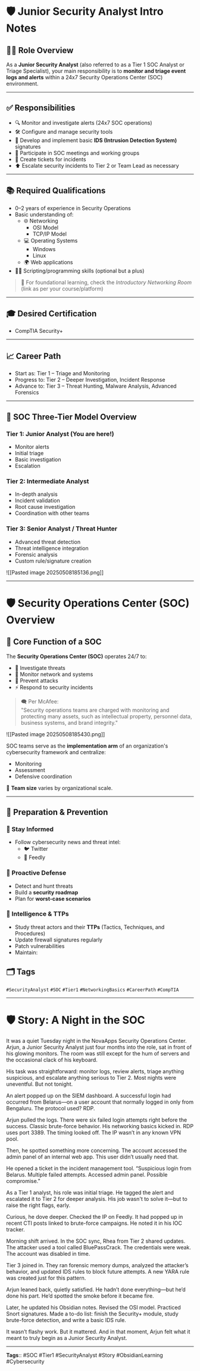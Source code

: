 # 🛡️ Junior Security Analyst Intro Notes

## 🧑‍💻 Role Overview
As a **Junior Security Analyst** (also referred to as a Tier 1 SOC Analyst or Triage Specialist), your main responsibility is to **monitor and triage event logs and alerts** within a 24x7 Security Operations Center (SOC) environment.

---

## ✅ Responsibilities
- 🔍 Monitor and investigate alerts (24x7 SOC operations)
- 🛠️ Configure and manage security tools
- 🧬 Develop and implement basic **IDS (Intrusion Detection System)** signatures
- 👥 Participate in SOC meetings and working groups
- 📝 Create tickets for incidents
- ⬆️ Escalate security incidents to Tier 2 or Team Lead as necessary

---

## 📚 Required Qualifications
- 0–2 years of experience in Security Operations
- Basic understanding of:
  - 🌐 Networking
    - OSI Model
    - TCP/IP Model
  - 💻 Operating Systems
    - Windows
    - Linux
  - 🌍 Web applications
- 🧑‍💻 Scripting/programming skills (optional but a plus)

> 🔗 For foundational learning, check the *Introductory Networking Room* (link as per your course/platform)

---

## 🎓 Desired Certification
- CompTIA Security+

---

## 📈 Career Path
- Start as: Tier 1 – Triage and Monitoring
- Progress to: Tier 2 – Deeper Investigation, Incident Response
- Advance to: Tier 3 – Threat Hunting, Malware Analysis, Advanced Forensics

---

## 🧭 SOC Three-Tier Model Overview
### Tier 1: Junior Analyst (You are here!)
- Monitor alerts
- Initial triage
- Basic investigation
- Escalation

### Tier 2: Intermediate Analyst
- In-depth analysis
- Incident validation
- Root cause investigation
- Coordination with other teams

### Tier 3: Senior Analyst / Threat Hunter
- Advanced threat detection
- Threat intelligence integration
- Forensic analysis
- Custom rule/signature creation

![[Pasted image 20250508185136.png]]

---
# 🛡️ Security Operations Center (SOC) Overview

## 🎯 Core Function of a SOC
The **Security Operations Center (SOC)** operates 24/7 to:
- 🧠 Investigate threats
- 👀 Monitor network and systems
- 🚫 Prevent attacks
- ⚡ Respond to security incidents

> 🗨️ Per McAfee:  
> "Security operations teams are charged with monitoring and protecting many assets, such as intellectual property, personnel data, business systems, and brand integrity."

![[Pasted image 20250508185430.png]]

SOC teams serve as the **implementation arm** of an organization's cybersecurity framework and centralize:
- Monitoring
- Assessment
- Defensive coordination

👥 **Team size** varies by organizational scale.

---

## 🧷 Preparation & Prevention

### 🔄 Stay Informed
- Follow cybersecurity news and threat intel:
  - 🐦 Twitter
  - 📰 Feedly

### 🔐 Proactive Defense
- Detect and hunt threats
- Build a **security roadmap**
- Plan for **worst-case scenarios**

### 🧠 Intelligence & TTPs
- Study threat actors and their **TTPs** (Tactics, Techniques, and Procedures)
- Update firewall signatures regularly
- Patch vulnerabilities
- Maintain:

## 🗂️ Tags
`#SecurityAnalyst` `#SOC` `#Tier1` `#NetworkingBasics` `#CareerPath` `#CompTIA`

---

# 🛡️ Story: A Night in the SOC

It was a quiet Tuesday night in the NovaApps Security Operations Center. Arjun, a Junior Security Analyst just four months into the role, sat in front of his glowing monitors. The room was still except for the hum of servers and the occasional clack of his keyboard.

His task was straightforward: monitor logs, review alerts, triage anything suspicious, and escalate anything serious to Tier 2. Most nights were uneventful. But not tonight.

An alert popped up on the SIEM dashboard. A successful login had occurred from Belarus—on a user account that normally logged in only from Bengaluru. The protocol used? RDP.

Arjun pulled the logs. There were six failed login attempts right before the success. Classic brute-force behavior. His networking basics kicked in. RDP uses port 3389. The timing looked off. The IP wasn’t in any known VPN pool.

Then, he spotted something more concerning. The account accessed the admin panel of an internal web app. This user didn’t usually need that.

He opened a ticket in the incident management tool. “Suspicious login from Belarus. Multiple failed attempts. Accessed admin panel. Possible compromise.”

As a Tier 1 analyst, his role was initial triage. He tagged the alert and escalated it to Tier 2 for deeper analysis. His job wasn't to solve it—but to raise the right flags, early.

Curious, he dove deeper. Checked the IP on Feedly. It had popped up in recent CTI posts linked to brute-force campaigns. He noted it in his IOC tracker.

Morning shift arrived. In the SOC sync, Rhea from Tier 2 shared updates. The attacker used a tool called BluePassCrack. The credentials were weak. The account was disabled in time.

Tier 3 joined in. They ran forensic memory dumps, analyzed the attacker’s behavior, and updated IDS rules to block future attempts. A new YARA rule was created just for this pattern.

Arjun leaned back, quietly satisfied. He hadn’t done everything—but he’d done his part. He’d spotted the smoke before it became fire.

Later, he updated his Obsidian notes. Revised the OSI model. Practiced Snort signatures. Made a to-do list: finish the Security+ module, study brute-force detection, and write a basic IDS rule.

It wasn’t flashy work. But it mattered. And in that moment, Arjun felt what it meant to truly begin as a Junior Security Analyst.

---

**Tags**:: #SOC #Tier1 #SecurityAnalyst #Story #ObsidianLearning #Cybersecurity

